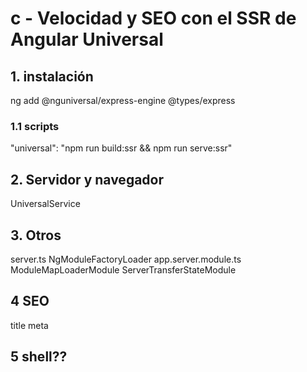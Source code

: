 # c - Velocidad y SEO con el SSR de Angular Universal

## 1. instalación
ng add @nguniversal/express-engine
@types/express

### 1.1 scripts
"universal": "npm run build:ssr && npm run serve:ssr"

## 2. Servidor y navegador
UniversalService

## 3. Otros
server.ts NgModuleFactoryLoader
app.server.module.ts ModuleMapLoaderModule ServerTransferStateModule

## 4 SEO
title
meta

## 5 shell??
